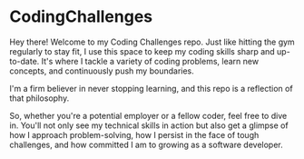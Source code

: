 # CodingChallenges

Hey there! Welcome to my Coding Challenges repo. Just like hitting the gym regularly to stay fit, I use this space to keep my coding skills sharp and up-to-date. It's where I tackle a variety of coding problems, learn new concepts, and continuously push my boundaries.
 
I'm a firm believer in never stopping learning, and this repo is a reflection of that philosophy.

So, whether you're a potential employer or a fellow coder, feel free to dive in. You'll not only see my technical skills in action but also get a glimpse of how I approach problem-solving, how I persist in the face of tough challenges, and how committed I am to growing as a software developer.
